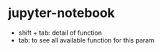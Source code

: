 # jupyter-notebook

* shift + tab: detail of function
* tab: to see all available function for this param